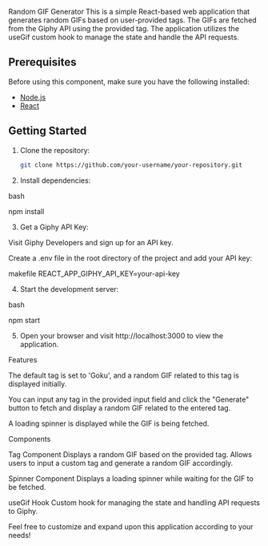 Random GIF Generator
This is a simple React-based web application that generates random GIFs based on user-provided tags. The GIFs are fetched from the Giphy API using the provided tag. The application utilizes the useGif custom hook to manage the state and handle the API requests.

## Prerequisites

Before using this component, make sure you have the following installed:

- [Node.js](https://nodejs.org/)
- [React](https://reactjs.org/)

## Getting Started

1. Clone the repository:

   ```bash
   git clone https://github.com/your-username/your-repository.git
   
2. Install dependencies:

bash

npm install


3. Get a Giphy API Key:

Visit Giphy Developers and sign up for an API key.

Create a .env file in the root directory of the project and add your API key:

makefile
REACT_APP_GIPHY_API_KEY=your-api-key

4. Start the development server:

bash

npm start

5. Open your browser and visit http://localhost:3000 to view the application.

Features

The default tag is set to 'Goku', and a random GIF related to this tag is displayed initially.

You can input any tag in the provided input field and click the "Generate" button to fetch and display a random GIF related to the entered tag.

A loading spinner is displayed while the GIF is being fetched.

Components

Tag Component
Displays a random GIF based on the provided tag.
Allows users to input a custom tag and generate a random GIF accordingly.

Spinner Component
Displays a loading spinner while waiting for the GIF to be fetched.

useGif Hook
Custom hook for managing the state and handling API requests to Giphy.

Feel free to customize and expand upon this application according to your needs!
